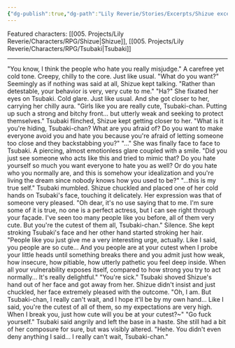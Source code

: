 ```yaml
---
{"dg-publish":true,"dg-path":"Lily Reverie/Stories/Excerpts/Shizue excerpt 1.md","permalink":"/lily-reverie/stories/excerpts/shizue-excerpt-1/","created":"2024-01-22T20:49:57.782-03:00","updated":"2024-01-22T20:49:57.782-03:00"}
---
```



Featured characters: [[005. Projects/Lily Reverie/Characters/RPG/Shizue\|Shizue]], [[005. Projects/Lily Reverie/Characters/RPG/Tsubaki\|Tsubaki]]

---

"You know, I think the people who hate you really misjudge."
A carefree yet cold tone. Creepy, chilly to the core.
Just like usual.
"What do you want?"
Seemingly as if nothing was said at all, Shizue kept talking.
"Rather than detestable, your behavior is very, very cute to me."
"Ha?"
She fixated her eyes on Tsubaki. Cold glare.
Just like usual.
And she got closer to her, carrying her chilly aura.
"Girls like you are really cute, Tsubaki-chan. Putting up such a strong and bitchy front... but utterly weak and seeking to protect themselves."
Tsubaki flinched, Shizue kept getting closer to her.
"What is it you're hiding, Tsubaki-chan? What are you afraid of? Do you want to make everyone avoid you and hate you because you're afraid of letting someone too close and they backstabbing you?"
"..."
She was finally face to face to Tsubaki. A piercing, almost emotionless glare coupled with a smile.
"Did you just see someone who acts like this and tried to mimic that? Do you hate yourself so much you want everyone to hate you as well? Or do you hate who you normally are, and this is somehow your idealization and you're living the dream since nobody knows how you used to be?"
"...this is my true self." Tsubaki mumbled.
Shizue chuckled and placed one of her cold hands on Tsubaki's face, touching it delicately. Her expression was that of someone very pleased.
"Oh dear, it's no use saying that to me. I'm sure some of it is true, no one is a perfect actress, but I can see right through your façade. I've seen too many people like you before, all of them very cute. But you're the cutest of them all, Tsubaki-chan."
Silence.
She kept stroking Tsubaki's face and her other hand started stroking her hair.
"People like you just give me a very interesting urge, actually. Like I said, you people are so cute... And you people are at your cutest when I probe your little heads until something breaks there and you admit just how weak, how insecure, how pitiable, how utterly pathetic you feel deep inside. When all your vulnerability exposes itself, compared to how strong you try to act normally... It's really delightful."
"You're sick." Tsubaki shoved Shizue's hand out of her face and got away from her. Shizue didn't insist and just chuckled, her face extremely pleased with the outcome.
"Oh, I am. But Tsubaki-chan, I really can't wait, and I hope it'll be by my own hand... Like I said, you're the cutest of all of them, so my expectations are very high. When I break you, just how cute will you be at your cutest?~"
"Go fuck yourself." Tsubaki said angrily and left the base in a haste. She still had a bit of her composure for sure, but was visibly altered.
"Hehe. You didn't even deny anything I said... I really can't wait, Tsubaki-chan."